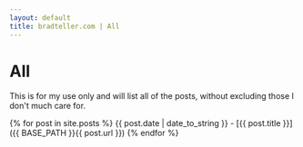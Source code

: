```yaml
---
layout: default
title: bradteller.com | All
---
```


# All

This is for my use only and will list all of the posts, without excluding those I don't much care for.

{% for post in site.posts %}
  {{ post.date | date_to_string }} - [{{ post.title }}]({{ BASE_PATH }}{{ post.url }})
{% endfor %}